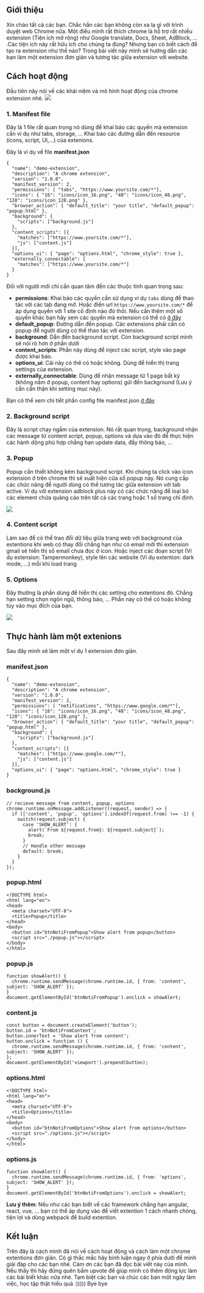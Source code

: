 ## Giới thiệu
Xin chào tất cả các bạn. Chắc hẳn các bạn không còn xa lạ gì với trình duyệt web Chrome nữa. Một điều mình rất thích chrome là hỗ trợ rất nhiều extension (Tiện ích mở rộng) như Google translate, Docs, Sheet, AdBlock, ... .Các tiện ích này rất hữu ích cho chúng ta đúng? Nhưng bạn có biết cách để tạo ra extension như thế nào? Trong bài viết này mình sẽ hướng dẫn các bạn làm một extension đơn giản và tương tác giữa extension với website.

## Cách hoạt động
Đầu tiên nãy nói về các khái niệm và mô hình hoạt động của chrome extension nhé.
![](https://images.viblo.asia/06b94e36-9691-45c7-b93c-69e92fe38f23.png)

### 1. Manifest file
Đây là 1 file rất quan trọng  nó dùng để khai báo các quyền mà extension cần ví dụ như tabs, storage, ... 
Khai báo các đường dẫn đến resource (icons, script, UI,...) của extenions.

Đây là ví dụ về file **manifest.json**

```
{
  "name": "demo-extension",
  "description": "A chrome extension",
  "version": "1.0.0",
  "manifest_version": 2,
  "permissions": [ "tabs", "https://www.yoursite.com/*"],
  "icons": { "16": "icons/icon_16.png", "48": "icons/icon_48.png", "128": "icons/icon_128.png" },
  "browser_action": { "default_title": "your title", "default_popup": "popup.html" },
  "background": {
    "scripts": ["background.js"]
  },
  "content_scripts": [{
    "matches": ["https://www.yoursite.com/*"],
    "js": ["content.js"]
  }],
  "options_ui": { "page": "options.html", "chrome_style": true },
  "externally_connectable": {
    "matches": ["https://www.yoursite.com/*"]
  }
}
```

Đối với người mới chỉ cần quan tâm đến các thuộc tính quan trọng sau:
 -   **permissions**: Khai báo các quyền cần sử dụng ví dụ `tabs` dùng để thao tác với các tab đang mở. Hoặc điền url `https://www.yoursite.com/*` để áp dụng quyền với 1 site cố định nào đó thôi. Nếu cần thêm một số quyền khác bạn hãy xem các quyền mà extension có thể có [ở đây](https://developer.chrome.com/apps/permissions)
 -   **default_popup**: Đường dẫn đến popup. Các extensions phải cần có popup để người dùng có thể thao tác với extension.
 -   **background**: Dẫn đến background script. Còn background script mình sẽ nói rõ hơn ở phần dưới
 -   **content_scripts**:  Phần này dùng để inject các script, style vào page được khai báo.
 -   **options_ui**: Cái này có thê có hoặc không. Dùng để hiển thị trang settings của extension.
 -   **externally_connectable**: Dùng để nhận message từ 1 page bất kỳ (không nằm ở popup, content hay options)  gửi đến background (Lưu ý cẩn cẩn thận khi setting mục này).

Bạn có thể xem chi tiết phần config file manifest.json [ở đây](https://developer.chrome.com/extensions/manifest)
    
### 2. Background script
Đây là script chạy ngầm của extension. Nó rất quan trọng, background nhận các message từ content script, popup, options và dựa vào đó để thực hiện các hành dộng phù hợp chẳng hạn update data, đẩy thông báo, ...
   
### 3. Popup
Popup cần thiết không kém background script. Khi chúng ta click vào icon extension ở trên chrome thì sẽ xuất hiện cửa sổ popup này. Nó cung cấp các chức năng để người dùng có thể tương tác giữa extension với tab active.
Ví dụ với extension adblock plus này có các chức năng để loại bỏ các element chứa quảng cáo trên tất cả các trang hoặc 1 số trang chỉ định.

![](https://images.viblo.asia/8e5ca637-462f-43c1-9b13-b6554dec1413.png)

### 4. Content script
Làm sao để có thể trao đổi dữ liệu giữa trang web với background của extentions khi web có thay đổi chẳng hạn như có email mới thì extension gmail sẽ hiển thị số email chưa đọc ở icon.
Hoặc inject các đoạn script (Ví dụ extension: Tampermonkey), style lên các website (Ví dụ extention: dark mode, ...) mỗi khi load trang


### 5. Options
Đây thường là phần dùng để hiển thị các setting cho extentions đó.  Chẳng hạn setting chọn ngôn ngữ, thông báo, ... Phần này có thể có hoặc không tùy vào mục đích của bạn. 

![](https://images.viblo.asia/fc18beca-b580-4bc4-a832-16f4e81961db.png)

## Thực hành làm một extenions
Sau đây mình sẽ làm một ví dụ 1 extension đơn giản.

### manifest.json
```
{
  "name": "demo-extension",
  "description": "A chrome extension",
  "version": "1.0.0",
  "manifest_version": 2,
  "permissions": [ "notifications", "https://www.google.com/*"],
  "icons": { "16": "icons/icon_16.png", "48": "icons/icon_48.png", "128": "icons/icon_128.png" },
  "browser_action": { "default_title": "your title", "default_popup": "popup.html" },
  "background": {
    "scripts": ["background.js"]
  },
  "content_scripts": [{
    "matches": ["https://www.google.com/*"],
    "js": ["content.js"]
  }],
  "options_ui": { "page": "options.html", "chrome_style": true }
}
```

### background.js
```
// recieve message from content, popup, options
chrome.runtime.onMessage.addListener((request, sender) => {
  if (['content', 'popup', 'options'].indexOf(request.from) !== -1) {
    switch(request.subject) {
      case 'SHOW_ALERT': {
        alert(`From ${request.from}: ${request.subject}`);
        break;
      }
      // Handle other message
      default: break;
    }
  }
});
```

### popup.html
```
<!DOCTYPE html>
<html lang="en">
<head>
  <meta charset="UTF-8">
  <title>Popup</title>
</head>
<body>
  <button id="btnNotiFromPopup">Show alert from popup</button>
  <script src="./popup.js"></script>
</body>
</html>
```

### popup.js
```
function showAlert() {
  chrome.runtime.sendMessage(chrome.runtime.id, { from: 'content', subject: 'SHOW_ALERT' });
}
document.getElementById('btnNotiFromPopup').onclick = showAlert;
```

### content.js
```
const button = document.createElement('button');
button.id = 'btnNotiFromContent';
button.innerText = 'Show alert from content';
button.onclick = function () {
  chrome.runtime.sendMessage(chrome.runtime.id, { from: 'content', subject: 'SHOW_ALERT' });
};
document.getElementById('viewport').prepend(button);
```

### options.html
```
<!DOCTYPE html>
<html lang="en">
<head>
  <meta charset="UTF-8">
  <title>Options</title>
</head>
<body>
  <button id="btnNotiFromOptions">Show alert from options</button>
  <script src="./options.js"></script>
</body>
</html>
```

### options.js
```
function showAlert() {
  chrome.runtime.sendMessage(chrome.runtime.id, { from: 'options', subject: 'SHOW_ALERT' });
}
document.getElementById('btnNotiFromOptions').onclick = showAlert;
```

**Lưu ý thêm**:
Nếu như các bạn biết về các framework chẳng hạn angular, react, vue, ... bạn có thể áp dụng vào để viết extention 1 cách nhanh chóng, tiện lợi và dùng webpack để build extention. 

## Kết luận
Trên đây là cách mình đã nói về cách hoạt động và cách làm một chrome extentions đơn giản. Có gì thắc mắc hãy bình luận ngay ở phía dưới để mình giải đáp cho các bạn nhé.
Cám ơn các bạn đã đọc bài viết này của mình. Nếu thấy thì hãy đừng quên bấm upvote để giúp mình có thêm động lực làm các bài biết khác nữa nhé. Tạm biệt các bạn và chúc các bạn một ngày làm việc, học tập thật hiểu quả :))))) Bye bye